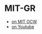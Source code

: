 # MIT-GR

- [on MIT OCW](https://ocw.mit.edu/courses/8-962-general-relativity-spring-2020/)
- [on Youtube](https://www.youtube.com/playlist?list=PLUl4u3cNGP629n_3fX7HmKKgin_rqGzbx)
